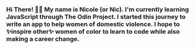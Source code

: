 ### Hi There! 👋🏾 My name is Nicole (or Nic). I'm currently learning JavaScript through The Odin Project. I started this journey to write an app to help women of domestic violence. I hope to ✨inspire other✨ women of color to learn to code while also making a career change.

<!--
**nicthrow/nicthrow** is a ✨ _special_ ✨ repository because its `README.md` (this file) appears on your GitHub profile.

Here are some ideas to get you started:

- 🔭 I’m currently working on ...
- 🌱 I’m currently learning ...
- 👯 I’m looking to collaborate on ...
- 🤔 I’m looking for help with ...
- 💬 Ask me about ...
- 📫 How to reach me: ...
- 😄 Pronouns: ...
- ⚡ Fun fact: ...
-->
